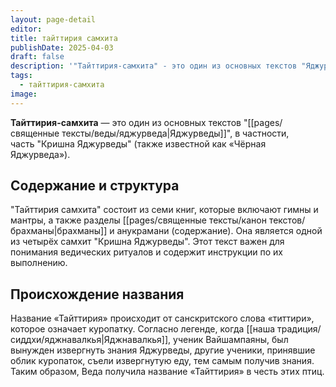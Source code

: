 ```yaml
---
layout: page-detail
editor: 
title: тайттирия самхита
publishDate: 2025-04-03
draft: false
description: '"Тайттирия-самхита" - это один из основных текстов "Яджурведы", в частности, часть "Кришна Яджурведы" (также известной как «Чёрная Яджурведа»).'
tags:
  - тайттирия-самхита
image:
---
```

**Тайттирия-самхита** — это один из основных текстов "[[pages/священные тексты/веды/яджурведа|Яджурведы]]", в частности, часть "Кришна Яджурведы" (также известной как «Чёрная Яджурведа»).

## Содержание и структура
"Тайттирия самхита" состоит из семи книг, которые включают гимны и мантры, а также разделы [[pages/священные тексты/канон текстов/брахманы|брахманы]] и анукрамани (содержание). Она является одной из четырёх самхит "Кришна Яджурведы". Этот текст важен для понимания ведических ритуалов и содержит инструкции по их выполнению.

## Происхождение названия
Название «Тайттирия» происходит от санскритского слова «титтири», которое означает куропатку. Согласно легенде, когда [[наша традиция/сиддхи/яджнавалкья|Яджнавалкья]], ученик Вайшампаяны, был вынужден извергнуть знания Яджурведы, другие ученики, принявшие облик куропаток, съели извергнутую еду, тем самым получив знания. Таким образом, Веда получила название «Тайттирия» в честь этих птиц.